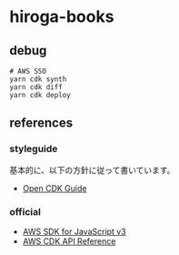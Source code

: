 # hiroga-books

## debug

```shell
# AWS SSO
yarn cdk synth
yarn cdk diff
yarn cdk deploy
```

## references

### styleguide

基本的に、以下の方針に従って書いています。

- [Open CDK Guide](https://github.com/kevinslin/open-cdk)

### official

- [AWS SDK for JavaScript v3](https://docs.aws.amazon.com/AWSJavaScriptSDK/v3/latest/index.html)
- [AWS CDK API Reference](https://docs.aws.amazon.com/cdk/api/latest/docs/aws-construct-library.html)
